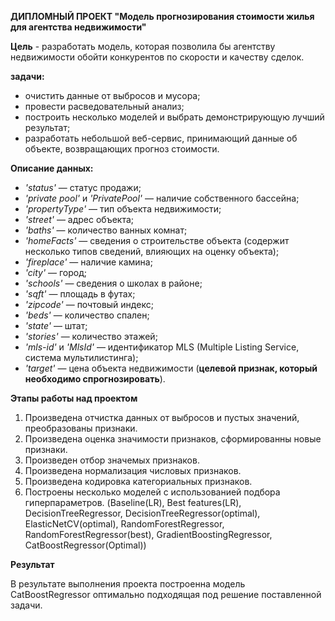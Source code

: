 **ДИПЛОМНЫЙ ПРОЕКТ "Модель прогнозирования стоимости жилья для агентства недвижимости"**

**Цель** - разработать модель, которая позволила бы агентству недвижимости обойти конкурентов по скорости и качеству сделок.  

**задачи:**

* очистить данные от выбросов и мусора;
* провести расведовательный анализ;
* построить несколько моделей и выбрать демонстрирующую лучший результат;
* разработать небольшой веб-сервис, принимающий данные об объекте, возвращающих прогноз стоимости.

**Описание данных:**  
* *'status'* — статус продажи;  
* *'private pool'* и *'PrivatePool'* — наличие собственного бассейна;  
* *'propertyType'* — тип объекта недвижимости;  
* *'street'* — адрес объекта;  
* *'baths'* — количество ванных комнат;  
* *'homeFacts'* — сведения о строительстве объекта (содержит несколько типов сведений, влияющих на оценку объекта);  
* *'fireplace'* — наличие камина;  
* *'city'* — город;  
* *'schools'* — сведения о школах в районе;  
* *'sqft'* — площадь в футах;  
* *'zipcode'* — почтовый индекс;  
* *'beds'* — количество спален;  
* *'state'* — штат;  
* *'stories'* — количество этажей;  
* *'mls-id'* и *'MlsId'* — идентификатор MLS (Multiple Listing Service, система мультилистинга);  
* *'target'* — цена объекта недвижимости (**целевой признак, который необходимо спрогнозировать**).

**Этапы работы над проектом**

1. Произведена отчистка данных от выбросов и пустых значений, преобразованы признаки.
2. Произведена оценка значимости признаков, сформированны новые признаки.
3. Произведен отбор значемых признаков.
4. Произведена нормализация числовых признаков.
5. Произведена кодировка категориальных признаков.
6. Построены несколько моделей с использованией подбора гиперпараметров. (Baseline(LR), Best features(LR), DecisionTreeRegressor, DecisionTreeRegressor(optimal), ElasticNetCV(optimal), RandomForestRegressor, RandomForestRegressor(best), GradientBoostingRegressor, CatBoostRegressor(Optimal))

**Результат**

В результате выполнения проекта построенна модель CatBoostRegressor оптимально подходящая под решение поставленной задачи.